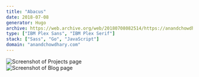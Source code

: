 ```yaml
---
title: "Abacus"
date: 2018-07-08
generator: Hugo
archive: https://web.archive.org/web/20180708082514/https://anandchowdhary.com/
type: ["IBM Plex Sans", "IBM Plex Serif"]
stack: ["Sass", "Go", "JavaScript"]
domain: "anandchowdhary.com"
---
```


<div class="image shadow scrollable"><img alt="Screenshot of Projects page" src="/images/versions/abacus/projects.png"></div>
<div class="image shadow scrollable"><img alt="Screenshot of Blog page" src="/images/versions/abacus/blog.png"></div>
